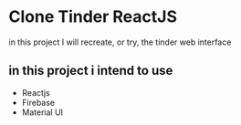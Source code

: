 # Clone Tinder ReactJS

in this project I will recreate, or try, the tinder web interface

## in this project i intend to use

- Reactjs
- Firebase
- Material UI